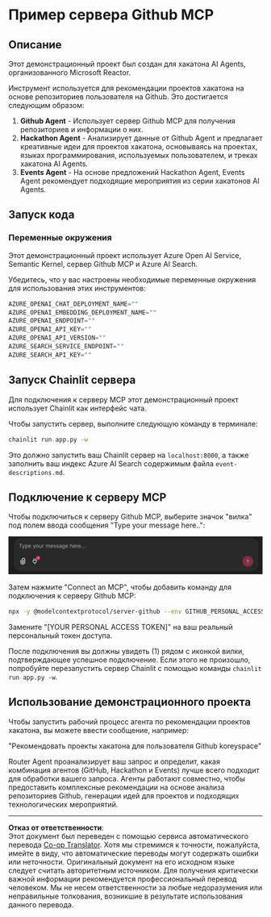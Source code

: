 <!--
CO_OP_TRANSLATOR_METADATA:
{
  "original_hash": "9bf0395cbc541ce8db2a9699c8678dfc",
  "translation_date": "2025-08-29T13:30:18+00:00",
  "source_file": "11-agentic-protocols/code_samples/github-mcp/README.md",
  "language_code": "ru"
}
-->
# Пример сервера Github MCP

## Описание

Этот демонстрационный проект был создан для хакатона AI Agents, организованного Microsoft Reactor.

Инструмент используется для рекомендации проектов хакатона на основе репозиториев пользователя на Github. Это достигается следующим образом:

1. **Github Agent** - Использует сервер Github MCP для получения репозиториев и информации о них.
2. **Hackathon Agent** - Анализирует данные от Github Agent и предлагает креативные идеи для проектов хакатона, основываясь на проектах, языках программирования, используемых пользователем, и треках хакатона AI Agents.
3. **Events Agent** - На основе предложений Hackathon Agent, Events Agent рекомендует подходящие мероприятия из серии хакатонов AI Agents.

## Запуск кода

### Переменные окружения

Этот демонстрационный проект использует Azure Open AI Service, Semantic Kernel, сервер Github MCP и Azure AI Search.

Убедитесь, что у вас настроены необходимые переменные окружения для использования этих инструментов:

```python
AZURE_OPENAI_CHAT_DEPLOYMENT_NAME=""
AZURE_OPENAI_EMBEDDING_DEPLOYMENT_NAME=""
AZURE_OPENAI_ENDPOINT=""
AZURE_OPENAI_API_KEY=""
AZURE_OPENAI_API_VERSION=""
AZURE_SEARCH_SERVICE_ENDPOINT=""
AZURE_SEARCH_API_KEY=""
``` 

## Запуск Chainlit сервера

Для подключения к серверу MCP этот демонстрационный проект использует Chainlit как интерфейс чата.

Чтобы запустить сервер, выполните следующую команду в терминале:

```bash
chainlit run app.py -w
```

Это должно запустить ваш Chainlit сервер на `localhost:8000`, а также заполнить ваш индекс Azure AI Search содержимым файла `event-descriptions.md`.

## Подключение к серверу MCP

Чтобы подключиться к серверу Github MCP, выберите значок "вилка" под полем ввода сообщения "Type your message here..":

![MCP Connect](../../../../../translated_images/mcp-chainlit-1.7ed66d648e3cfb28f1ea5f320b91e4404df4a24a0f236ce3de999666621f1cfc.ru.png)

Затем нажмите "Connect an MCP", чтобы добавить команду для подключения к серверу Github MCP:

```bash
npx -y @modelcontextprotocol/server-github --env GITHUB_PERSONAL_ACCESS_TOKEN=[YOUR PERSONAL ACCESS TOKEN]
```

Замените "[YOUR PERSONAL ACCESS TOKEN]" на ваш реальный персональный токен доступа.

После подключения вы должны увидеть (1) рядом с иконкой вилки, подтверждающее успешное подключение. Если этого не произошло, попробуйте перезапустить сервер Chainlit с помощью команды `chainlit run app.py -w`.

## Использование демонстрационного проекта

Чтобы запустить рабочий процесс агента по рекомендации проектов хакатона, вы можете ввести сообщение, например:

"Рекомендовать проекты хакатона для пользователя Github koreyspace"

Router Agent проанализирует ваш запрос и определит, какая комбинация агентов (GitHub, Hackathon и Events) лучше всего подходит для обработки вашего запроса. Агенты работают совместно, чтобы предоставить комплексные рекомендации на основе анализа репозиториев Github, генерации идей для проектов и подходящих технологических мероприятий.

---

**Отказ от ответственности**:  
Этот документ был переведен с помощью сервиса автоматического перевода [Co-op Translator](https://github.com/Azure/co-op-translator). Хотя мы стремимся к точности, пожалуйста, имейте в виду, что автоматические переводы могут содержать ошибки или неточности. Оригинальный документ на его исходном языке следует считать авторитетным источником. Для получения критически важной информации рекомендуется профессиональный перевод человеком. Мы не несем ответственности за любые недоразумения или неправильные толкования, возникшие в результате использования данного перевода.